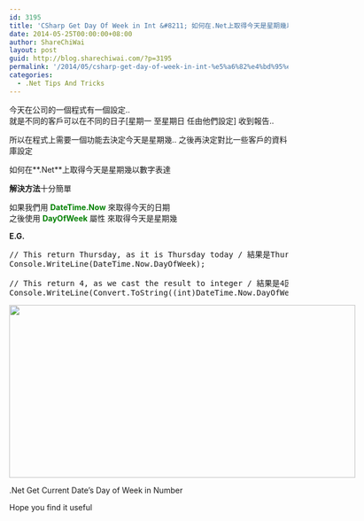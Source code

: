 ```yaml
---
id: 3195
title: 'CSharp Get Day Of Week in Int &#8211; 如何在.Net上取得今天是星期幾以數字表達'
date: 2014-05-25T00:00:00+08:00
author: ShareChiWai
layout: post
guid: http://blog.sharechiwai.com/?p=3195
permalink: '/2014/05/csharp-get-day-of-week-in-int-%e5%a6%82%e4%bd%95%e5%9c%a8-net%e4%b8%8a%e5%8f%96%e5%be%97%e4%bb%8a%e5%a4%a9%e6%98%af%e6%98%9f%e6%9c%9f%e5%b9%be%e4%bb%a5%e6%95%b8%e5%ad%97%e8%a1%a8%e9%81%94/'
categories:
  - .Net Tips And Tricks
---
```

今天在公司的一個程式有一個設定..  
就是不同的客戶可以在不同的日子[星期一 至星期日 任由他們設定] 收到報告..

所以在程式上需要一個功能去決定今天是星期幾.. 之後再決定對比一些客戶的資料庫設定

如何在**.Net**上取得今天是星期幾以數字表達

**解決方法**十分簡單

如果我們用 <span style="color: #008000;"><strong>DateTime.Now</strong></span> 來取得今天的日期  
之後使用 <span style="color: #008000;"><strong>DayOfWeek</strong> </span>屬性 來取得今天是星期幾

**E.G.**

<pre>// This return Thursday, as it is Thursday today / 結果是Thursday因為今天是星期四
Console.WriteLine(DateTime.Now.DayOfWeek);

// This return 4, as we cast the result to integer / 結果是4因為星期一是1
Console.WriteLine(Convert.ToString((int)DateTime.Now.DayOfWeek));
</pre>

<div style="width: 650px" class="wp-caption alignnone">
  <img src="https://i0.wp.com/farm6.static.flickr.com/5553/14377726596_8cef4264f8_z.jpg?resize=625%2C312" alt="" width="625" height="312" data-recalc-dims="1" />
  
  <p class="wp-caption-text">
    .Net Get Current Date&#8217;s Day of Week in Number
  </p>
</div>

Hope you find it useful